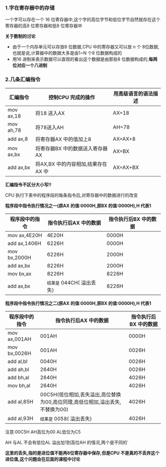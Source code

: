 ### 1.字在寄存器中的存储

一个字可以存在一个 16 位寄存器中,这个字的高位字节和低位字节自然就存在这个寄存器的高8 位寄存器和低8 位寄存器中

**关于数制的讨论**

- 由于一个内存单元可以存放8 位数据,CPU 中的寄存器又可以放 n 个 8位数据,也就是说,计算器中的数据大多是由1~N 个8 位数据构成的
- 用16 进制来表示数据可以直观的看出这个数据是由那些8 位数据构成的,**每两位对应一个八进制**

### 2.几条汇编指令

| 汇编指令  | 控制CPU 完成的操作                 | 用高级语言的语法描述 |
| --------- | ---------------------------------- | -------------------- |
| mov ax,18 | 将18 送入AX                        | AX=18                |
| mov ah,78 | 将78送入AH                         | AH=78                |
| add ax,8  | 将寄存器AX 中的值加上8             | AX=AX+8              |
| mov ax,bx | 将寄存器BX 中的数据送入寄存器AX    | AX=BX                |
| add ax,bx | 将AX,BX 中的内容相加,结果存在AX 中 | AX=AX+BX             |

**汇编指令不区分大小写!!**

CPU 执行下表中的程序段的每条指令后,对寄存器中的数据进行的改变

**程序段中指令执行情况之一(原AX 的值:0000H,原BX 的值:0000H),H 代表1**

| 程序段中的指令 | 指令执行后AX 中的数据     | 指令执行后BX 中的数据 |
| -------------- | ------------------------- | --------------------- |
| mov ax,4E20H   | 4E20H                     | 0000H                 |
| add ax,1406H   | 6226H                     | 0000H                 |
| mov bx,2000H   | 6226H                     | 2000H                 |
| add ax,bx      | 8226H                     | 2000H                 |
| mov bx,ax      | 8226H                     | 8226H                 |
| add ax,bx      | `结果是` 044CH( 溢出丢失) | 8226H                 |

**程序段中指令执行情况之二(原AX 的值:0000H,原BX 的值:0000H),H 代表1**

| 程序段中的指令 | 指令执行后AX 中的数据                                        | 指令执行后BX 中的数据 |
| -------------- | ------------------------------------------------------------ | --------------------- |
| mov ax,001AH   | 001AH                                                        | 0000H                 |
| mov bx,0026H   | 001AH                                                        | 0026H                 |
| add al,bl      | 0040H                                                        | 0026H                 |
| add ah,bl      | 2640H                                                        | 0026H                 |
| add bh,al      | 2640H                                                        | 4026H                 |
| mov bh,al      | 2640H                                                        | 4026H                 |
| add al,85H     | 00C5H(低位相加,丢失溢出,高位替换为00,高位同理,高低位相加,溢出丢失,不替换为00) | 4026H                 |
| add al,93H     | `结果是` 0058( 溢出丢失)                                     | 4026H                 |

注意:00C5H  AH高位为00   AL低位为C5

AH 与AL 不会有低位AL 溢出加1到高位AH 的情况,两个是不同的`

**这里的丢失,指的是进位值不能再8位寄存器中保存,但是CPU 不是真的不丢弃这个进位值,这个问题会在后面的课程中讨论**